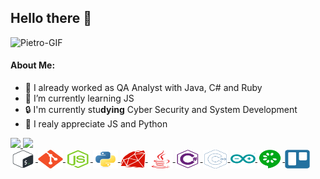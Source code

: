 ## Hello there 🦾

<img height="auto" alt="Pietro-GIF" src="https://i.pinimg.com/originals/24/d9/d1/24d9d1599bba4d2d78163e7640e7e3f9.gif">

#### About Me:

<!-- - ⌨️ I'm currently working as Junior Developer -->
- 🔭 I already worked as QA Analyst with Java, C# and Ruby
- 🌱 I’m currently learning JS
- 🔒 I'm currently stu**dying** Cyber Security and System Development
- 🤩 I realy appreciate JS and Python
<!-- - 👯 I’m looking to collaborate on ...
- 🤔 I’m looking for help with ...
- 💬 Ask me about ...
- 📫 How to reach me: ...
- 😄 Pronouns: ...
- ⚡ Fun fact: ...
-->
<!-- GITHUB STATS -->
 <div>
  <a href="https://github.com/PietroBelliAguiar">
  <img height="155em" src="https://github-readme-stats.vercel.app/api?username=PietroBelliAguiar&show_icons=true&theme=nord&include_all_commits=true&count_private=true"/>
  <img height="155em" src="https://github-readme-stats.vercel.app/api/top-langs/?username=PietroBelliAguiar&layout=compact&langs_count=7&theme=nord"/>
</div>
  <div style="display: inline_block">
  <img align="center" alt="Pietro-Bash" height="30" width="40" src="https://raw.githubusercontent.com/devicons/devicon/master/icons/bash/bash-original.svg">
  <img align="center" alt="Pietro-Git" height="30" width="40" src="https://raw.githubusercontent.com/devicons/devicon/master/icons/git/git-plain.svg">
  <img align="center" alt="Pietro-NodeJS" height="30" width="40" src="https://raw.githubusercontent.com/devicons/devicon/master/icons/nodejs/nodejs-original.svg">
  <img align="center" alt="Pietro-Python" height="30" width="40" src="https://raw.githubusercontent.com/devicons/devicon/master/icons/python/python-original.svg">
  <img align="center" alt="Pietro-Ruby" height="30" width="40" src="https://github.com/devicons/devicon/blob/master/icons/ruby/ruby-plain.svg">
  <img align="center" alt="Pietro-Java" height="30" width="40" src="https://raw.githubusercontent.com/devicons/devicon/master/icons/java/java-plain.svg">
  <img align="center" alt="Pietro-Csharp" height="30" width="40" src="https://raw.githubusercontent.com/devicons/devicon/master/icons/csharp/csharp-line.svg">
  <img align="center" alt="Pietro-CPP" height="30" width="40" src="https://raw.githubusercontent.com/devicons/devicon/master/icons/cplusplus/cplusplus-line.svg">
  <img align="center" alt="Pietro-Arduino" height="30" width="40" src="https://raw.githubusercontent.com/devicons/devicon/master/icons/arduino/arduino-original.svg">
  <img align="center" alt="Pietro-Cucumber" height="30" width="40" src="https://raw.githubusercontent.com/devicons/devicon/master/icons/cucumber/cucumber-plain.svg">
  <img align="center" alt="Pietro-Trello" height="30" width="40" src="https://raw.githubusercontent.com/devicons/devicon/master/icons/trello/trello-plain.svg">
</div>
